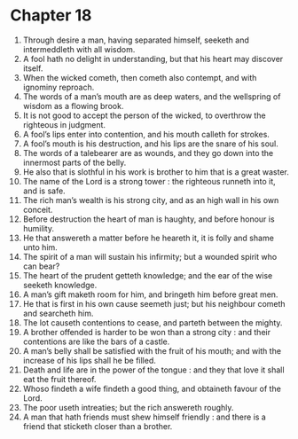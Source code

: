 # Chapter 18

1. Through desire a man, having separated himself, seeketh and intermeddleth with all wisdom.
2. A fool hath no delight in understanding, but that his heart may discover itself.
3. When the wicked cometh, then cometh also contempt, and with ignominy reproach.
4. The words of a man’s mouth are as deep waters, and the wellspring of wisdom as a flowing brook.
5. It is not good to accept the person of the wicked, to overthrow the righteous in judgment.
6. A fool’s lips enter into contention, and his mouth calleth for strokes.
7. A fool’s mouth is his destruction, and his lips are the snare of his soul.
8. The words of a talebearer are as wounds, and they go down into the innermost parts of the belly.
9. He also that is slothful in his work is brother to him that is a great waster.
10. The name of the Lord is a strong tower : the righteous runneth into it, and is safe.
11. The rich man’s wealth is his strong city, and as an high wall in his own conceit.
12. Before destruction the heart of man is haughty, and before honour is humility.
13. He that answereth a matter before he heareth it, it is folly and shame unto him.
14. The spirit of a man will sustain his infirmity; but a wounded spirit who can bear?
15. The heart of the prudent getteth knowledge; and the ear of the wise seeketh knowledge.
16. A man’s gift maketh room for him, and bringeth him before great men.
17. He that is first in his own cause seemeth just; but his neighbour cometh and searcheth him.
18. The lot causeth contentions to cease, and parteth between the mighty.
19. A brother offended is harder to be won than a strong city : and their contentions are like the bars of a castle.
20. A man’s belly shall be satisfied with the fruit of his mouth; and with the increase of his lips shall he be filled.
21. Death and life are in the power of the tongue : and they that love it shall eat the fruit thereof.
22. Whoso findeth a wife findeth a good thing, and obtaineth favour of the Lord.
23. The poor useth intreaties; but the rich answereth roughly.
24. A man that hath friends must shew himself friendly : and there is a friend that sticketh closer than a brother.

